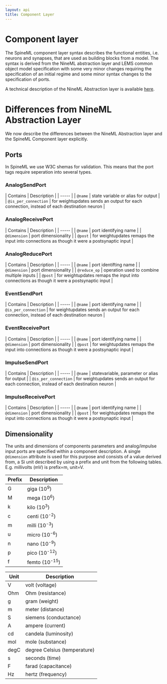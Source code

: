 ```yaml
---
layout: api
title: Component Layer
---
```


# Component layer

The SpineML component layer syntax describes the functional entities, i.e. neurons and synapses, that are used as building blocks from a model. The syntax is derived from the NineML abstraction layer and LEMS common object model specification with some very minor changes requiring the specification of an initial regime and some minor syntax changes to the specification of ports.

A technical description of the NineML Abstraction layer is available [here](http://software.incf.org/software/nineml/wiki/nineml-specification/nineml-specifications#SECTION01030).

# Differences from NineML Abstraction Layer

We now describe the differences between the NineML Abstraction layer and the SpineML Component layer explicitly.

## Ports

In SpineML we use W3C shemas for validation. This means that the port tags require seperation into several types.

### AnalogSendPort

|  Contains  |  Description  |
| ----- |
|  `@name`  |  state variable or alias for output  |
|  `@is_per_connection`  |  for weightupdates sends an output for each connection, instead of each destination neuron  |

### AnalogReceivePort

|  Contains  |  Description  |
| ----- |
|  `@name`  |  port identifying name  |
|  `@dimension`  |  port dimensionality  |
|  `@post`  |  for weightupdates remaps the input into connections as though it were a postsynaptic input  |

### AnalogReducePort

|  Contains  |  Description  |
| ----- |
|  `@name`  |  port identifting name  |
|  `@dimension`  |  port dimensionality  |
|  `@reduce_op`  |  operation used to combine multiple inputs  |
|  `@post`  |  for weightupdates remaps the input into connections as though it were a postsynaptic input  |

### EventSendPort

|  Contains  |  Description  |
| ----- |
|  `@name`  |  port identifying name  |
|  `@is_per_connection`  |  for weightupdates sends an output for each connection, instead of each destination neuron  |

### EventReceivePort

|  Contains  |  Description  |
| ----- |
|  `@name`  |  port identifying name  |
|  `@dimension`  |  port dimensionality  |
|  `@post`  |  for weightupdates remaps the input into connections as though it were a postsynaptic input  |

### ImpulseSendPort

|  Contains  |  Description  |
| ----- |
|  `@name`  |  statevariable, parameter or alias for output  |
|  `@is_per_connection`  |  for weightupdates sends an output for each connection, instead of each destination neuron  |

### ImpulseReceivePort

|  Contains  |  Description  |
| ----- |
|  `@name`  |  port identifying name  |
|  `@dimension`  |  port dimensionality  |
|  `@post`  |  for weightupdates remaps the input into connections as though it were a postsynaptic input  |

## Dimensionality

The units and dimensions of components parameters and analog/impulse input ports are specified within a component description. A single ```@dimension``` attribute is used for this purpose and consists of a value derived from, a Si unit described by using a prefix and unit from the following tables. E.g. millivolts (mV) is prefix=m, unit=V.

| Prefix | Description |
| --- | --- |
| G | giga (10<sup>9</sup>) |
| M | mega (10<sup>6</sup>) |
| k | kilo (10<sup>3</sup>) |
| c | centi (10<sup>-2</sup>) |
| m | milli (10<sup>-3</sup>) |
| u | micro (10<sup>-6</sup>) |
| n | nano (10<sup>-9</sup>) |
| p | pico (10<sup>-12</sup>) |
| f | femto (10<sup>-15</sup>) |

| Unit | Description |
| --- | --- |
| V | volt (voltage) |
| Ohm | Ohm (resistance) |
| g | gram (weight) |
| m | meter (distance) |
| S | siemens (conductance) |
| A | ampere (current) |
| cd | candela (luminosity) |
| mol | mole (substance) |
| degC | degree Celsius (temperature) |
| s | seconds (time) |
| F | farad (capacitance) |
| Hz | hertz (frequency) |
